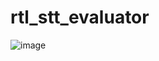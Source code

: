 # rtl_stt_evaluator

![image](https://github.com/user-attachments/assets/80083568-3a98-4dae-bdf5-2ee1d140826a)

